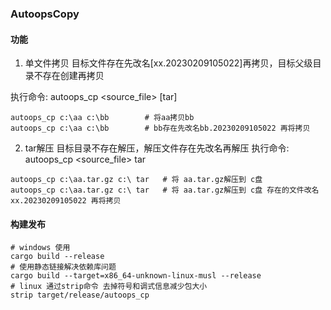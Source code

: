 ### AutoopsCopy

#### 功能
1. 单文件拷贝 目标文件存在先改名[xx.20230209105022]再拷贝，目标父级目录不存在创建再拷贝

执行命令: autoops_cp <source_file> <target> [tar]
```shell
autoops_cp c:\aa c:\bb        # 将aa拷贝bb
autoops_cp c:\aa c:\bb        # bb存在先改名bb.20230209105022 再将拷贝
```
2. tar解压 目标目录不存在解压，解压文件存在先改名再解压
执行命令: autoops_cp <source_file> <target> tar
```shell
autoops_cp c:\aa.tar.gz c:\ tar   # 将 aa.tar.gz解压到 c盘
autoops_cp c:\aa.tar.gz c:\ tar   # 将 aa.tar.gz解压到 c盘 存在的文件改名xx.20230209105022 再将拷贝
```


#### 构建发布
```shell
# windows 使用
cargo build --release
# 使用静态链接解决依赖库问题
cargo build --target=x86_64-unknown-linux-musl --release
# linux 通过strip命令 去掉符号和调式信息减少包大小
strip target/release/autoops_cp
```
